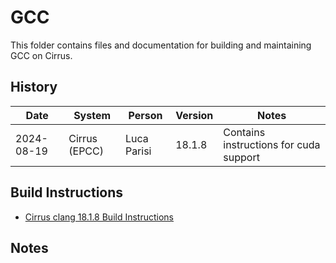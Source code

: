 GCC
===

This folder contains files and documentation for building and maintaining GCC on Cirrus.

History
-------

Date | System | Person | Version | Notes
---- | ------ |-------|---------|------
2024-08-19 | Cirrus (EPCC) | Luca Parisi| 18.1.8 | Contains instructions for cuda support

Build Instructions
------------------

* [Cirrus clang 18.1.8 Build Instructions](build_18.1.8.md)

Notes
-----

